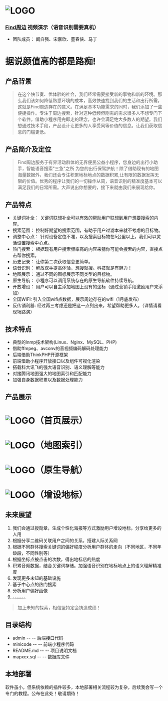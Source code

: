 # ![LOGO](https://mapxcx.kanziqiang.top/img/1.png) 

### [Find周边](https://v.qq.com/x/page/l05336gscsd.html?_blank)  视频演示（语音识别需要真机）

* 团队成员： 阚自强、宋嘉欣、董春侠、马丁


据说颜值高的都是路痴!
=============

## 产品背景

> 在这个快节奏、优体验的社会，我们经常需要接受新的事物和新的环境。那么我们该如何降低熟悉环境的成本，高效快速找到我们的生活和出行所需，这就是Find周边存在的意义。在满足基本功能需求的同时，我们添加了一些便捷操作。专注于周边搜索，针对这种低频但刚需的需求很多人不想专门下个软件。借助小程序用完即走的理念，也许会满足绝大多数人的期望。我们想通过技术手段，产品设计让更多的人享受同等价值的信息。让我们获取信息的门槛更低。

## 产品简介及定位

> Find周边服务于有界活动群体的无界便民公益小程序，您身边的出行小助手，智能语音搜索"三急"之所 为您的出行保驾护航！除了借助现有的地图海量数据外，我们还会专注积累地标地点的数据积累,让有限的数据发挥无限的价值。优秀的程序让我们的一切操作从简，语音识别的精准度基本可以满足我们的日常所需。大声说出你想要的，接下来就由我们来展现给你。

## 产品特点

- 关键词补全：	关键词联想补全可以有效的帮助用户联想到用户想要搜索的内容。
- 搜索范围：	控制好期望的搜索范围，有助于用户过滤本来就不考虑的目标物。
- 调整中心点：	针对设备定位不准，以及搜索目标物在5公里以上，我们可以灵活设置搜索中心点。
- 热门搜索：	根据现有用户搜索频率高的内容来猜你可能会搜索的内容，直接点击帮你搜索。
- 历史记录：	让你第二次获取信息更简单。
- 语音识别：	解放双手提高体验，想搜就搜。科技就是有魅力！
- 地图展示：	通过不同的图标展示不同类型的目标物。
- 原生导航：	小程序可以调用系统存在的原生导航软件持续导航。
- 开放增设：	用户可以自主添加地图上没有的坐标（通过营销手段激励用户来添加）
- 全国WIFI:	引入全国wifi点数据，展示周边存在的wifi（1月底发布）
- 反传销利器:	经过再三考虑还是把这一点列出来，希望帮助更多人。（详情请看现场路演）

## 技术特点

+ 典型的lnmp技术架构(Linux、Nginx、MySQL、PHP)
+ 借助ffmpeg、avconv的音视频编码解码处理能力
+ 后端借助ThinkPHP开源框架
+ 前端借助小程序开放接口以及组件可视化渲染
+ 搭载科大讯飞的强大语音识别、语义理解等能力
+ 对接腾讯地图强大的地图索引和匹配能力
+ 加强自身数据积累以及数据处理能力

## 产品展示

# ![LOGO](https://mapxcx.kanziqiang.top/img/3.jpeg)（首页展示）
# ![LOGO](https://mapxcx.kanziqiang.top/img/2.jpeg)（地图索引）
# ![LOGO](https://mapxcx.kanziqiang.top/img/6.jpeg)（原生导航）
# ![LOGO](https://mapxcx.kanziqiang.top/img/4.jpeg)（增设地标）

## 未来展望

1. 我们会通过授勋章，生成个性化海报等方式激励用户增设地标，分享给更多的人用
2. 根据分享二维码关联用户之间的关系，搭建人际关系网
3. 根据不同群体搜索关键词的偏好程度分析用户群体的走向（不同地区，不同年龄段，不同性别等）
4. 根据坐标点被点击的次数，得出地标店的热度
5. 积累音频数据，结合关键词存储。加强语音识别在地标地点上的语义理解精准度
6. 发现更多未知的基础设施
7. 基于中心点的热门搜索
8. 分析用户偏好画像
7. 。。。。。。

> 加上未知的探索，相信坚持定会铸造成绩！

## 目录结构

* admin			--	--	后端接口代码
* minicode		--	--	前端小程序代码
* README.md 	--	--	项目说明文档
* mapxcx.sql 	--	--	数据库文件

## 本地部署

软件虽小，但系统依赖的插件较多，本地部署相关流程较为复杂，后续我会写一个专门的教程。公布在此处！敬请期待！